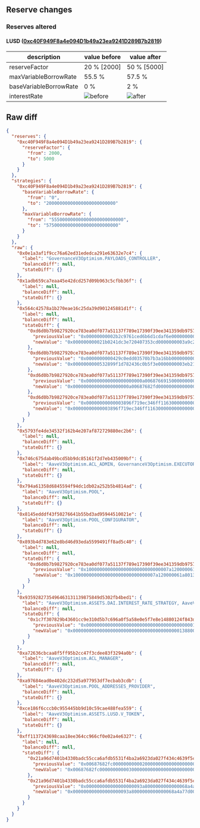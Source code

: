 ## Reserve changes

### Reserves altered

#### LUSD ([0xc40F949F8a4e094D1b49a23ea9241D289B7b2819](https://optimistic.etherscan.io/address/0xc40F949F8a4e094D1b49a23ea9241D289B7b2819))

| description | value before | value after |
| --- | --- | --- |
| reserveFactor | 20 % [2000] | 50 % [5000] |
| maxVariableBorrowRate | 55.5 % | 57.5 % |
| baseVariableBorrowRate | 0 % | 2 % |
| interestRate | ![before](https://dash.onaave.com/api/static?variableRateSlope1=55000000000000000000000000&variableRateSlope2=500000000000000000000000000&optimalUsageRatio=800000000000000000000000000&baseVariableBorrowRate=0&maxVariableBorrowRate=555000000000000000000000000) | ![after](https://dash.onaave.com/api/static?variableRateSlope1=55000000000000000000000000&variableRateSlope2=500000000000000000000000000&optimalUsageRatio=800000000000000000000000000&baseVariableBorrowRate=20000000000000000000000000&maxVariableBorrowRate=575000000000000000000000000) |

## Raw diff

```json
{
  "reserves": {
    "0xc40F949F8a4e094D1b49a23ea9241D289B7b2819": {
      "reserveFactor": {
        "from": 2000,
        "to": 5000
      }
    }
  },
  "strategies": {
    "0xc40F949F8a4e094D1b49a23ea9241D289B7b2819": {
      "baseVariableBorrowRate": {
        "from": "0",
        "to": "20000000000000000000000000"
      },
      "maxVariableBorrowRate": {
        "from": "555000000000000000000000000",
        "to": "575000000000000000000000000"
      }
    }
  },
  "raw": {
    "0x0e1a3af1f9cc76a62ed31ededca291e63632e7c4": {
      "label": "GovernanceV3Optimism.PAYLOADS_CONTROLLER",
      "balanceDiff": null,
      "stateDiff": {}
    },
    "0x1adb659ca7eaa45e42dcd257d09b963c5cfbb36f": {
      "label": null,
      "balanceDiff": null,
      "stateDiff": {}
    },
    "0x564c42578a1b270eae16c25da39d901245881d1f": {
      "label": null,
      "balanceDiff": null,
      "stateDiff": {
        "0xd6d0b7b9827920ce783ea0df077a51137f789e17390f39ee341359db9757ae96": {
          "previousValue": "0x00000000002b2c9761ced6b6d1cdaf6e0000000003a9bffdb429d2ba8b939f92",
          "newValue": "0x000000000021b0241dc3e720407353cd0000000003a9c2a046bfdcd82036b278"
        },
        "0xd6d0b7b9827920ce783ea0df077a51137f789e17390f39ee341359db9757ae97": {
          "previousValue": "0x0000000000429c0edd03570b7b3a16bb0000000003eb1cd401229508135dc09b",
          "newValue": "0x0000000000532899f1d782436c0b5f3e0000000003eb212d4af9ae697d6e7250"
        },
        "0xd6d0b7b9827920ce783ea0df077a51137f789e17390f39ee341359db9757ae98": {
          "previousValue": "0x000000000000000000000a00687669150000000000000000016bb31f94658518",
          "newValue": "0x000000000000000000000a00687682fd0000000000000000016bb31f94658518"
        },
        "0xd6d0b7b9827920ce783ea0df077a51137f789e17390f39ee341359db9757ae9d": {
          "previousValue": "0x00000000000003896f719ec346ff11630000000000000000133b9d366f356fb7",
          "newValue": "0x00000000000003896f719ec346ff11630000000000000000163069434aa1364b"
        }
      }
    },
    "0x5793fe4de34532f162b4e207af872729880ec2b6": {
      "label": null,
      "balanceDiff": null,
      "stateDiff": {}
    },
    "0x746c675dab49bcd5bb9dc85161f2d7eb435009bf": {
      "label": "AaveV3Optimism.ACL_ADMIN, GovernanceV3Optimism.EXECUTOR_LVL_1",
      "balanceDiff": null,
      "stateDiff": {}
    },
    "0x794a61358d6845594f94dc1db02a252b5b4814ad": {
      "label": "AaveV3Optimism.POOL",
      "balanceDiff": null,
      "stateDiff": {}
    },
    "0x8145edddf43f50276641b55bd3ad95944510021e": {
      "label": "AaveV3Optimism.POOL_CONFIGURATOR",
      "balanceDiff": null,
      "stateDiff": {}
    },
    "0x893b4d783e62e8bd46d93eda5599491ff8ad5c40": {
      "label": null,
      "balanceDiff": null,
      "stateDiff": {
        "0xd6d0b7b9827920ce783ea0df077a51137f789e17390f39ee341359db9757ae95": {
          "previousValue": "0x1000000000000000000000000000007a120000061a8007d08512000000000000",
          "newValue": "0x1000000000000000000000000000007a120000061a8013888512000000000000"
        }
      }
    },
    "0x9359282735496463131139875849d5302fb4bed1": {
      "label": "AaveV3Optimism.ASSETS.DAI.INTEREST_RATE_STRATEGY, AaveV3Optimism.ASSETS.LINK.INTEREST_RATE_STRATEGY, AaveV3Optimism.ASSETS.USDC.INTEREST_RATE_STRATEGY, AaveV3Optimism.ASSETS.WBTC.INTEREST_RATE_STRATEGY, AaveV3Optimism.ASSETS.WETH.INTEREST_RATE_STRATEGY, AaveV3Optimism.ASSETS.USDT.INTEREST_RATE_STRATEGY, AaveV3Optimism.ASSETS.AAVE.INTEREST_RATE_STRATEGY, AaveV3Optimism.ASSETS.sUSD.INTEREST_RATE_STRATEGY, AaveV3Optimism.ASSETS.OP.INTEREST_RATE_STRATEGY, AaveV3Optimism.ASSETS.wstETH.INTEREST_RATE_STRATEGY, AaveV3Optimism.ASSETS.LUSD.INTEREST_RATE_STRATEGY, AaveV3Optimism.ASSETS.MAI.INTEREST_RATE_STRATEGY, AaveV3Optimism.ASSETS.rETH.INTEREST_RATE_STRATEGY, AaveV3Optimism.ASSETS.USDCn.INTEREST_RATE_STRATEGY",
      "balanceDiff": null,
      "stateDiff": {
        "0x1c7f307829b43601cc9e310d5b7c696a0f5a58e0e5f7e8e14880124f843d7a16": {
          "previousValue": "0x0000000000000000000000000000000000000000138800000226000000001f40",
          "newValue": "0x0000000000000000000000000000000000000000138800000226000000c81f40"
        }
      }
    },
    "0xa72636cbcaa8f5ff95b2cc47f3cdee83f3294a0b": {
      "label": "AaveV3Optimism.ACL_MANAGER",
      "balanceDiff": null,
      "stateDiff": {}
    },
    "0xa97684ead0e402dc232d5a977953df7ecbab3cdb": {
      "label": "AaveV3Optimism.POOL_ADDRESSES_PROVIDER",
      "balanceDiff": null,
      "stateDiff": {}
    },
    "0xce186f6cccb0c955445bb9d10c59cae488fea559": {
      "label": "AaveV3Optimism.ASSETS.LUSD.V_TOKEN",
      "balanceDiff": null,
      "stateDiff": {}
    },
    "0xff1137243698caa18ee364cc966cf0e02a4e6327": {
      "label": null,
      "balanceDiff": null,
      "stateDiff": {
        "0x21a96d7401b4330badc55cca6afdb5531f4ba2a6923da027f434c4639f5c1d71": {
          "previousValue": "0x00687682fc000000000002000000000000000000000000000000000000000000",
          "newValue": "0x00687682fc000000000003000000000000000000000000000000000000000000"
        },
        "0x21a96d7401b4330badc55cca6afdb5531f4ba2a6923da027f434c4639f5c1d72": {
          "previousValue": "0x000000000000000000093a8000000000000068a4a77d00000000000000000000",
          "newValue": "0x000000000000000000093a8000000000000068a4a77d000000000000687682fd"
        }
      }
    }
  }
}
```